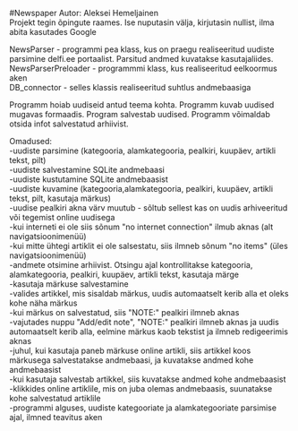 #Newspaper
Autor: Aleksei Hemeljainen  
Projekt tegin õpingute raames. Ise nuputasin välja, kirjutasin nullist, ilma abita kasutades Google  


NewsParser - programmi pea klass, kus on praegu realiseeritud uudiste parsimine delfi.ee portaalist. Parsitud andmed kuvatakse kasutajaliides.  
NewsParserPreloader - programmmi klass, kus realiseeritud eelkoormus aken  
DB_connector - selles klassis realiseeritud suhtlus andmebaasiga  


Programm hoiab uudiseid antud teema kohta. Programm kuvab uudised mugavas formaadis. Program salvestab uudised. Programm võimaldab otsida infot salvestatud arhiivist.  


Omadused:  
-uudiste parsimine (kategooria, alamkategooria, pealkiri, kuupäev, artikli tekst, pilt)  
-uudiste salvestamine SQLite andmebaasi  
-uudiste kustutamine SQLite andmebaasist  
-uudiste kuvamine (kategooria,alamkategooria, pealkiri, kuupäev, artikli tekst, pilt, kasutaja märkus)  
-uudise pealkiri akna värv muutub - sõltub sellest kas on uudis arhiveeritud või tegemist online uudisega  
-kui interneti ei ole siis sõnum "no internet connection" ilmub aknas (alt navigatsioonimenüü)  
-kui mitte ühtegi artiklit ei ole salsestatu, siis ilmneb sõnum "no items" (üles navigatsioonimenüü)  
-andmete otsimine arhiivist. Otsingu  ajal kontrollitakse kategooria, alamkategooria, pealkiri, kuupäev, artikli tekst, kasutaja märge  
-kasutaja märkuse salvestamine  
-valides artikkel, mis sisaldab märkus, uudis automaatselt kerib alla et oleks kohe näha märkus  
-kui märkus on salvestatud, siis "NOTE:" pealkiri ilmneb aknas  
-vajutades nuppu  "Add/edit note", "NOTE:" pealkiri ilmneb aknas ja uudis automaatselt kerib alla, eelmine märkus kaob tekstist ja ilmneb redigeerimis aknas  
-juhul, kui kasutaja paneb märkuse online artikli, siis artikkel koos märkusega salvestatakse andmebaasi, ja  kuvatakse andmed kohe andmebaasist  
-kui kasutaja salvestab artikkel, siis kuvatakse andmed kohe andmebaasist  
-klikkides online artiklile, mis on juba olemas andmebaasis, suunatakse kohe salvestatud artiklile  
-programmi alguses, uudiste kategooriate ja alamkategooriate parsimise ajal, ilmned teavitus aken



